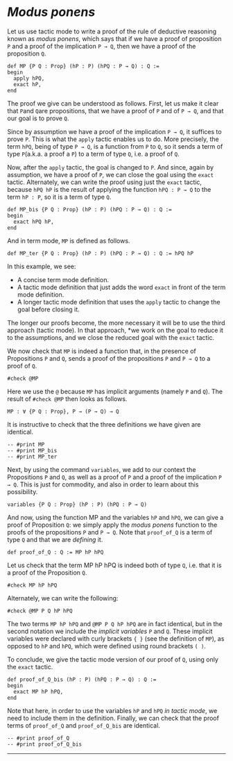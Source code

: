 
# ***Modus ponens***

Let us use tactic mode to write a proof of the rule of deductive reasoning known as *modus ponens*, which says that if we have a proof of proposition `P` and a proof of the implication `P → Q`, then we have a proof of the proposition `Q`.

```lean
def MP {P Q : Prop} (hP : P) (hPQ : P → Q) : Q :=
begin
  apply hPQ,
  exact hP,
end
```

The proof we give can be understood as follows. First, let us make it clear that `P`and `Q`are propositions, that we have a proof of `P` and of `P → Q`, and that our goal is to prove `Q`.

Since by assumption we have a proof of the implication `P → Q`, it suffices to prove `P`. This is what the `apply` tactic enables us to do. More precisely, the term `hPQ`, being of type `P → Q`, is a function from `P` to `Q`, so it sends a term of type `P`(a.k.a. a proof a `P`) to a term of type `Q`, i.e. a proof of `Q`.

Now, after the `apply` tactic, the goal is changed to `P`. And since, again by assumption, we have a proof of `P`, we can close the goal using the `exact` tactic. Alternately, we can write the proof using just the `exact` tactic, because `hPQ hP` is the result of applying the function `hPQ : P → Q` to the term `hP : P`, so it is a term of type `Q`.

```lean
def MP_bis {P Q : Prop} (hP : P) (hPQ : P → Q) : Q :=
begin
  exact hPQ hP,
end
```

And in term mode, `MP` is defined as follows.

```lean
def MP_ter {P Q : Prop} (hP : P) (hPQ : P → Q) : Q := hPQ hP
```

In this example, we see:

* A concise term mode definition.
* A tactic mode definition that just adds the word `exact` in front of the term mode definition.
* A longer tactic mode definition that uses the `apply` tactic to change the goal before closing it.

The longer our proofs become, the more necessary it will be to use the third approach (tactic mode). In that approach, *we work on the goal to reduce it to the assumptions, and we close the reduced goal with the `exact` tactic.

We now check that `MP` is indeed a function that, in the presence of Propositions `P` and `Q`, sends a proof of the propositions `P` and `P → Q` to a proof of `Q`.

```lean
#check @MP
```

Here we use the `@` because `MP` has implicit arguments (namely `P` and `Q`). The result of `#check @MP` then looks as follows.

```lean
MP : ∀ {P Q : Prop}, P → (P → Q) → Q
```

It is instructive to check that the three definitions we have given are identical.

```lean
-- #print MP
-- #print MP_bis
-- #print MP_ter
```

Next, by using the command `variables`, we add to our context the Propositions `P` and `Q`, as well as a proof of `P` and a proof of the implication `P → Q`.  This is just for commodity, and also in order to learn about this possibility.

```lean
variables {P Q : Prop} (hP : P) (hPQ : P → Q)
```

And now, using the function MP and the variables `hP` and `hPQ`, we can give a proof of Proposition `Q`: we simply apply the *modus ponens* function to the proofs of the propositions `P` and `P → Q`. Note that `proof_of_Q` is a term of type `Q` and that we are *defining* it.

```lean
def proof_of_Q : Q := MP hP hPQ
```

Let us check that the term MP hP hPQ is indeed both of type `Q`, i.e. that it is a proof of the Proposition `Q`.

```lean
#check MP hP hPQ
```

Alternately, we can write the following:

```lean
#check @MP P Q hP hPQ
```

The two terms `MP hP hPQ` and `@MP P Q hP hPQ` are in fact identical, but in the second notation we include the *implicit variables* `P` and `Q`. These implicit variables were declared with curly brackets `{ }` (see the definition of `MP`), as opposed to `hP` and `hPQ`, which were defined using round brackets `( )`.

To conclude, we give the tactic mode version of our proof of `Q`, using only the `exact` tactic.

```lean
def proof_of_Q_bis (hP : P) (hPQ : P → Q) : Q :=
begin
  exact MP hP hPQ,
end
```

Note that here, in order to use the variables `hP` and `hPQ` *in tactic mode*, we need to include them in the definition. Finally, we can check that the proof terms of `proof_of_Q` and `proof_of_Q_bis` are identical.

```lean
-- #print proof_of_Q
-- #print proof_of_Q_bis
````

---

